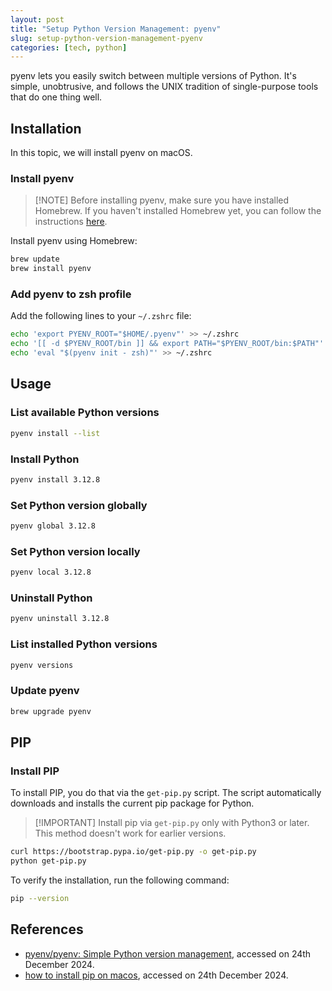 ```yaml
---
layout: post
title: "Setup Python Version Management: pyenv"
slug: setup-python-version-management-pyenv
categories: [tech, python]
---
```


pyenv lets you easily switch between multiple versions of Python. It's simple, unobtrusive, and follows the UNIX tradition of single-purpose tools that do one thing well.

## Installation

In this topic, we will install pyenv on macOS.

### Install pyenv

> [!NOTE] Before installing pyenv, make sure you have installed Homebrew. If you haven't installed Homebrew yet, you can follow the instructions [here](https://brew.sh/).

Install pyenv using Homebrew:

```bash
brew update
brew install pyenv
```

### Add pyenv to zsh profile

Add the following lines to your `~/.zshrc` file:

```bash
echo 'export PYENV_ROOT="$HOME/.pyenv"' >> ~/.zshrc
echo '[[ -d $PYENV_ROOT/bin ]] && export PATH="$PYENV_ROOT/bin:$PATH"' >> ~/.zshrc
echo 'eval "$(pyenv init - zsh)"' >> ~/.zshrc
```

## Usage

### List available Python versions

```bash
pyenv install --list
```

### Install Python

```bash
pyenv install 3.12.8
```

### Set Python version globally

```bash
pyenv global 3.12.8
```

### Set Python version locally

```bash
pyenv local 3.12.8
```

### Uninstall Python

```bash
pyenv uninstall 3.12.8
```

### List installed Python versions

```bash
pyenv versions
```

### Update pyenv

```bash
brew upgrade pyenv
```

## PIP

### Install PIP

To install PIP, you do that via the `get-pip.py` script. The script automatically downloads and installs the current pip package for Python.

> [!IMPORTANT] Install pip via `get-pip.py` only with Python3 or later. This method doesn't work for earlier versions.

```bash
curl https://bootstrap.pypa.io/get-pip.py -o get-pip.py
python get-pip.py
```

To verify the installation, run the following command:

```bash
pip --version
```

## References

- [pyenv/pyenv: Simple Python version management](https://realpython.com/intro-to-pyenv/#installing-pyenv), accessed on 24th December 2024.
- [how to install pip on macos](https://phoenixnap.com/kb/install-pip-mac), accessed on 24th December 2024.
